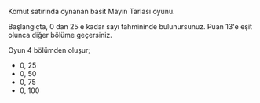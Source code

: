 Komut satırında oynanan basit Mayın Tarlası oyunu.

Başlangıçta,
0 dan 25 e kadar sayı tahmininde bulunursunuz. Puan 13'e eşit olunca diğer bölüme geçersiniz.

Oyun 4 bölümden oluşur;

- 0, 25
- 0, 50
- 0, 75
- 0, 100
